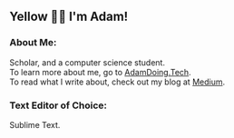 ## Yellow 👋🏾 I'm Adam!
### About Me:<br>
Scholar, and a computer science student.
<br>
To learn more about me, go to [AdamDoing.Tech](https://www.adamdoing.tech).
<br> 
To read what I write about, check out my blog at [Medium](https://medium.com/@AdamDoingTech).

### Text Editor of Choice:<br>
Sublime Text.


